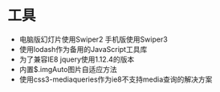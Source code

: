 # 工具

* 电脑版幻灯片使用Swiper2 手机版使用Swiper3
* 使用lodash作为备用的JavaScript工具库
* 为了兼容IE8 jquery使用1.12.4的版本
* 内置$.imgAuto图片自适应方法
* 使用css3-mediaqueries作为ie8不支持media查询的解决方案